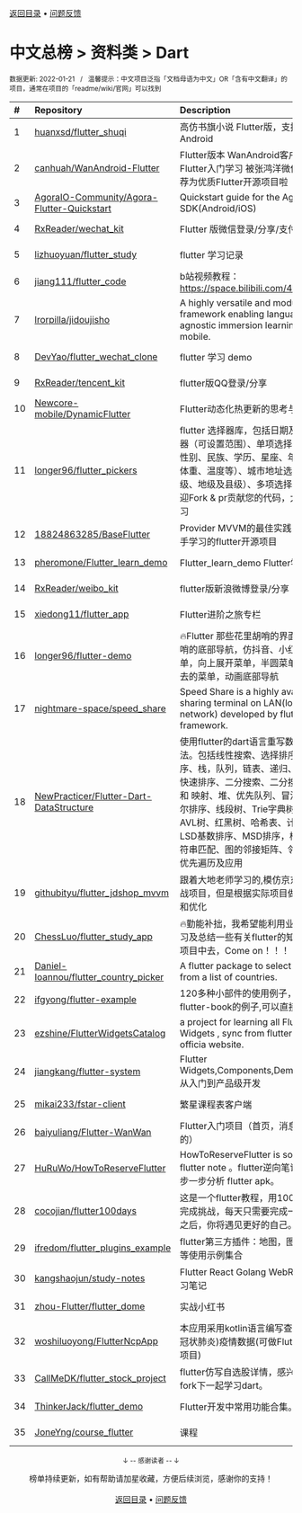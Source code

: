 <a href="https://github.com/GrowingGit/GitHub-Chinese-Top-Charts#github中文排行榜">返回目录</a> • <a href="/content/docs/feedback.md">问题反馈</a>

# 中文总榜 > 资料类 > Dart
<sub>数据更新: 2022-01-21&nbsp;&nbsp;&nbsp;/&nbsp;&nbsp;&nbsp;温馨提示：中文项目泛指「文档母语为中文」OR「含有中文翻译」的项目，通常在项目的「readme/wiki/官网」可以找到</sub>

|#|Repository|Description|Stars|Updated|
|:-|:-|:-|:-|:-|
|1|[huanxsd/flutter_shuqi](https://github.com/huanxsd/flutter_shuqi)|高仿书旗小说 Flutter版，支持iOS、Android|2315|2021-12-03|
|2|[canhuah/WanAndroid-Flutter](https://github.com/canhuah/WanAndroid-Flutter)|Flutter版本 WanAndroid客户端  适合Flutter入门学习 被张鸿洋微信公众号推荐为优质Flutter开源项目啦|609|2021-12-17|
|3|[AgoraIO-Community/Agora-Flutter-Quickstart](https://github.com/AgoraIO-Community/Agora-Flutter-Quickstart)|Quickstart guide for the Agora Flutter SDK(Android/iOS)|489|2021-10-14|
|4|[RxReader/wechat_kit](https://github.com/RxReader/wechat_kit)|Flutter 版微信登录/分享/支付 SDK|483|2021-10-13|
|5|[lizhuoyuan/flutter_study](https://github.com/lizhuoyuan/flutter_study)|flutter 学习记录|250|2021-08-12|
|6|[jiang111/flutter_code](https://github.com/jiang111/flutter_code)|b站视频教程： https://space.bilibili.com/480410119/ |249|2021-10-25|
|7|[lrorpilla/jidoujisho](https://github.com/lrorpilla/jidoujisho)|A highly versatile and modular framework enabling language-agnostic immersion learning on mobile.|234|2021-12-29|
|8|[DevYao/flutter_wechat_clone](https://github.com/DevYao/flutter_wechat_clone)|flutter 学习 demo|218|2021-09-24|
|9|[RxReader/tencent_kit](https://github.com/RxReader/tencent_kit)|flutter版QQ登录/分享|168|2022-01-18|
|10|[Newcore-mobile/DynamicFlutter](https://github.com/Newcore-mobile/DynamicFlutter)|Flutter动态化热更新的思考与实践|143|2021-12-22|
|11|[longer96/flutter_pickers](https://github.com/longer96/flutter_pickers)|flutter 选择器库，包括日期及时间选择器（可设置范围）、单项选择器（可用于性别、民族、学历、星座、年龄、身高、体重、温度等）、城市地址选择器（分省级、地级及县级）、多项选择器等…… 欢迎Fork & pr贡献您的代码，大家共同学习|134|2021-12-22|
|12|[18824863285/BaseFlutter](https://github.com/18824863285/BaseFlutter)|Provider MVVM的最佳实践，最适合新手学习的flutter开源项目|106|2021-07-30|
|13|[pheromone/Flutter_learn_demo](https://github.com/pheromone/Flutter_learn_demo)|Flutter_learn_demo  Flutter学习历程|104|2022-01-20|
|14|[RxReader/weibo_kit](https://github.com/RxReader/weibo_kit)|flutter版新浪微博登录/分享|81|2021-12-02|
|15|[xiedong11/flutter_app](https://github.com/xiedong11/flutter_app)|Flutter进阶之旅专栏|75|2021-09-15|
|16|[longer96/flutter-demo](https://github.com/longer96/flutter-demo)|🔥Flutter 那些花里胡哨的界面🔥，花里胡哨的底部导航，仿抖音、小红书底部菜单，向上展开菜单，半圆菜单，中间凹进去的菜单，动画底部导航|74|2021-10-14|
|17|[nightmare-space/speed_share](https://github.com/nightmare-space/speed_share)|Speed Share is a highly available file sharing terminal on LAN(local area network) developed by flutter framework.|74|2022-01-07|
|18|[NewPracticer/Flutter-Dart-DataStructure](https://github.com/NewPracticer/Flutter-Dart-DataStructure)|使用flutter的dart语言重写数据结构与算法。包括线性搜索、选择排序、插入排序、栈，队列，链表、递归、归并排序、快速排序、二分搜索、二分搜索树、集合 和 映射、堆、优先队列、冒泡排序、希尔排序、线段树、Trie字典树、并查集、AVL树、红黑树、哈希表、计数排序、LSD基数排序、MSD排序，桶排序、字符串匹配、图的邻接矩阵、邻接表，深度优先遍历及应用|63|2021-09-24|
|19|[githubityu/flutter_jdshop_mvvm](https://github.com/githubityu/flutter_jdshop_mvvm)|跟着大地老师学习的,模仿京东的一个实战项目，但是根据实际项目做了许多修改和优化|43|2021-07-27|
|20|[ChessLuo/flutter_study_app](https://github.com/ChessLuo/flutter_study_app)|🔥勤能补拙，我希望能利用业余时间去学习及总结一些有关flutter的知识并运用到项目中去，Come on！！！|41|2021-08-01|
|21|[Daniel-Ioannou/flutter_country_picker](https://github.com/Daniel-Ioannou/flutter_country_picker)|A flutter package to select a country from a list of countries.|37|2022-01-19|
|22|[ifgyong/flutter-example](https://github.com/ifgyong/flutter-example)|120多种小部件的使用例子，根据 flutter-book的例子,可以直接运行的哦|32|2021-08-12|
|23|[ezshine/FlutterWidgetsCatalog](https://github.com/ezshine/FlutterWidgetsCatalog)|a project for learning all Flutter Widgets , sync from flutter.dev the officia website.|29|2021-08-04|
|24|[jiangkang/flutter-system](https://github.com/jiangkang/flutter-system)|Flutter Widgets,Components,Demos,Pages:从入门到产品级开发|23|2021-12-25|
|25|[mikai233/fstar-client](https://github.com/mikai233/fstar-client)|繁星课程表客户端|17|2022-01-02|
|26|[baiyuliang/Flutter-WanWan](https://github.com/baiyuliang/Flutter-WanWan)|Flutter入门项目（首页，消息，圈子，我的）|13|2021-08-17|
|27|[HuRuWo/HowToReserveFlutter](https://github.com/HuRuWo/HowToReserveFlutter)|HowToReserveFlutter is some  reverse flutter note 。flutter逆向笔记，如何一步一步分析 flutter apk。|10|2022-01-16|
|28|[cocojian/flutter100days](https://github.com/cocojian/flutter100days)|这是一个flutter教程，用100天的时间来完成挑战，每天只需要完成一课，100天之后，你将遇见更好的自己。|8|2021-11-24|
|29|[ifredom/flutter_plugins_example](https://github.com/ifredom/flutter_plugins_example)|flutter第三方插件：地图，图表，蓝牙，等使用示例集合|7|2022-01-20|
|30|[kangshaojun/study-notes](https://github.com/kangshaojun/study-notes)|Flutter React Golang WebRTC等技术学习笔记|6|2021-08-14|
|31|[zhou-Flutter/flutter_dome](https://github.com/zhou-Flutter/flutter_dome)|实战小红书|6|2021-10-31|
|32|[woshiluoyong/FlutterNcpApp](https://github.com/woshiluoyong/FlutterNcpApp)|本应用采用kotlin语言编写查看NCP(新型冠状肺炎)疫情数据(可做Flutter入门参考项目)|6|2021-08-16|
|33|[CallMeDK/flutter_stock_project](https://github.com/CallMeDK/flutter_stock_project)|flutter仿写自选股详情，感兴趣的小伙伴fork下一起学习dart。|5|2021-07-26|
|34|[ThinkerJack/flutter_demo](https://github.com/ThinkerJack/flutter_demo)|Flutter开发中常用功能合集。|5|2021-08-01|
|35|[JoneYng/course_flutter](https://github.com/JoneYng/course_flutter)|课程|5|2021-12-23|

<div align="center">
    <p><sub>↓ -- 感谢读者 -- ↓</sub></p>
    榜单持续更新，如有帮助请加星收藏，方便后续浏览，感谢你的支持！
</div>

<br/>

<div align="center"><a href="https://github.com/GrowingGit/GitHub-Chinese-Top-Charts#github中文排行榜">返回目录</a> • <a href="/content/docs/feedback.md">问题反馈</a></div>
